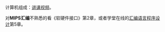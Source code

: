 计算机组成：[讲课视频](https://www.bilibili.com/video/av58129929?from=search&seid=6492295137205060671)。

对**MIPS汇编**不熟悉的看《软硬件接口》第2章，或者学堂在线的[汇编语言程序设计](https://www.xuetangx.com/courses/TsinghuaX/20240103X/2015_T2/about)第5章。

